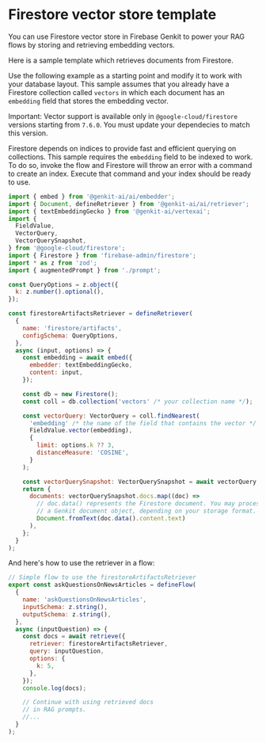 # Firestore vector store template

You can use Firestore vector store in Firebase Genkit to power your RAG flows by
storing and retrieving embedding vectors.

Here is a sample template which retrieves documents from Firestore.

Use the following example as a starting point and modify it to work with your database layout.
This sample assumes that you already have a Firestore collection called `vectors` in which each document
has an `embedding` field that stores the embedding vector.

Important: Vector support is available only in `@google-cloud/firestore` versions starting from `7.6.0`. You must update your dependecies to match this version.

Firestore depends on indices to provide fast and efficient querying on collections. This sample requires the `embedding` field to be indexed to work. To do so, invoke the
flow and Firestore will throw an error with a command to create an index. Execute that command
and your index should be ready to use.

```js
import { embed } from '@genkit-ai/ai/embedder';
import { Document, defineRetriever } from '@genkit-ai/ai/retriever';
import { textEmbeddingGecko } from '@genkit-ai/vertexai';
import {
  FieldValue,
  VectorQuery,
  VectorQuerySnapshot,
} from '@google-cloud/firestore';
import { Firestore } from 'firebase-admin/firestore';
import * as z from 'zod';
import { augmentedPrompt } from './prompt';

const QueryOptions = z.object({
  k: z.number().optional(),
});

const firestoreArtifactsRetriever = defineRetriever(
  {
    name: 'firestore/artifacts',
    configSchema: QueryOptions,
  },
  async (input, options) => {
    const embedding = await embed({
      embedder: textEmbeddingGecko,
      content: input,
    });

    const db = new Firestore();
    const coll = db.collection('vectors' /* your collection name */);

    const vectorQuery: VectorQuery = coll.findNearest(
      'embedding' /* the name of the field that contains the vector */,
      FieldValue.vector(embedding),
      {
        limit: options.k ?? 3,
        distanceMeasure: 'COSINE',
      }
    );

    const vectorQuerySnapshot: VectorQuerySnapshot = await vectorQuery.get();
    return {
      documents: vectorQuerySnapshot.docs.map((doc) =>
        // doc.data() represents the Firestore document. You may process it as needed to generate
        // a Genkit document object, depending on your storage format.
        Document.fromText(doc.data().content.text)
      ),
    };
  }
);
```

And here's how to use the retriever in a flow:

```js
// Simple flow to use the firestoreArtifactsRetriever
export const askQuestionsOnNewsArticles = defineFlow(
  {
    name: 'askQuestionsOnNewsArticles',
    inputSchema: z.string(),
    outputSchema: z.string(),
  },
  async (inputQuestion) => {
    const docs = await retrieve({
      retriever: firestoreArtifactsRetriever,
      query: inputQuestion,
      options: {
        k: 5,
      },
    });
    console.log(docs);

    // Continue with using retrieved docs
    // in RAG prompts.
    //...
  }
);
```
